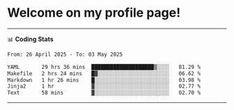 # Welcome on my profile page!
<!-- print(("dralla"[::-1]+"s").capitalize()) -->

<!-- ---
👨🏻‍💻 **Busy With**
* Learning new Skills.
* Building small Projects.
* Being helpful. -->

---
📊 **Coding Stats**
<!--START_SECTION:waka-->

```txt
From: 26 April 2025 - To: 03 May 2025

YAML       29 hrs 36 mins  ████████████████████▒░░░░   81.29 %
Makefile   2 hrs 24 mins   █▓░░░░░░░░░░░░░░░░░░░░░░░   06.62 %
Markdown   1 hr 26 mins    █░░░░░░░░░░░░░░░░░░░░░░░░   03.98 %
Jinja2     1 hr            ▓░░░░░░░░░░░░░░░░░░░░░░░░   02.77 %
Text       58 mins         ▓░░░░░░░░░░░░░░░░░░░░░░░░   02.70 %
```

<!--END_SECTION:waka-->
---

